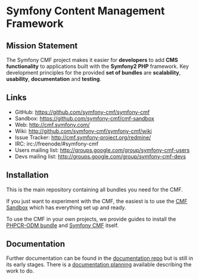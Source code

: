 # Symfony Content Management Framework

## Mission Statement

The Symfony CMF project makes it easier for **developers** to add **CMS functionality** to applications built with the **Symfony2 PHP** framework. Key development principles for the provided **set of bundles** are **scalability**, **usability**, **documentation** and **testing**.


## Links

- GitHub: <https://github.com/symfony-cmf/symfony-cmf>
- Sandbox: <https://github.com/symfony-cmf/cmf-sandbox>
- Web: <http://cmf.symfony.com/>
- Wiki: <http://github.com/symfony-cmf/symfony-cmf/wiki>
- Issue Tracker: <http://cmf.symfony-project.org/redmine/>
- IRC: irc://freenode/#symfony-cmf
- Users mailing list: <http://groups.google.com/group/symfony-cmf-users>
- Devs mailing list: <http://groups.google.com/group/symfony-cmf-devs>

## Installation

This is the main repository containing all bundles you need for the CMF.

If you just want to experiment with the CMF, the easiest is to use the [CMF Sandbox](https://github.com/symfony-cmf/cmf-sandbox) which has everything set up and ready.

To use the CMF in your own projects, we provide guides to install the [PHPCR-ODM bundle](https://github.com/symfony-cmf/symfony-cmf-docs/blob/master/tutorials/installing-configuring-doctrine-phpcr-odm.rst) and [Symfony CMF](https://github.com/symfony-cmf/symfony-cmf-docs/blob/master/tutorials/installing-configuring-cmf.rst) itself.

## Documentation

Further documentation can be found in the [documentation repo](https://github.com/symfony-cmf/symfony-cmf-docs) but is still in its early stages. There is a [documentation planning](https://github.com/symfony-cmf/symfony-cmf/wiki/Documentation-Planning) available describing the work to do.
